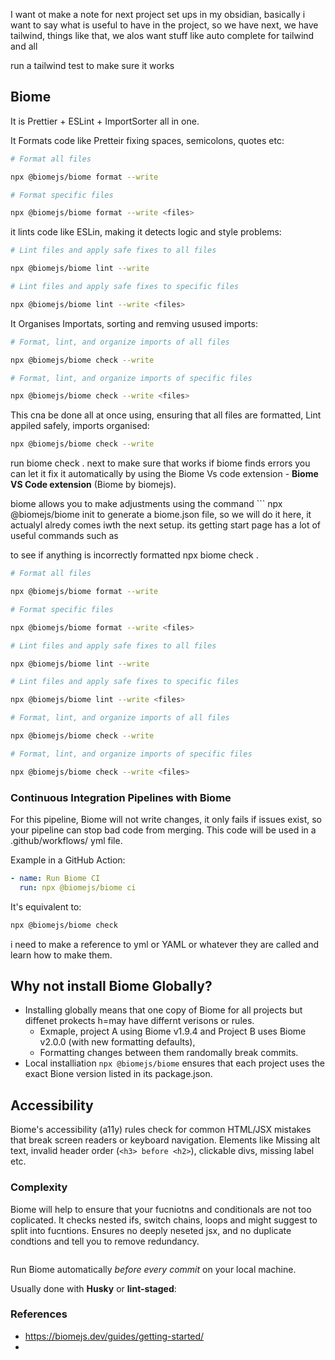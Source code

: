 
I want ot make a note for next project set ups in my obsidian, basically i want to say what is useful to have in the project, so we have next, we have tailwind, things like that, we alos want stuff like auto complete for tailwind and all

run a tailwind test to make sure it works

## Biome

It is Prettier + ESLint + ImportSorter all in one. 

It Formats code like Pretteir fixing spaces, semicolons, quotes etc:
```bash
# Format all files

npx @biomejs/biome format --write

# Format specific files

npx @biomejs/biome format --write <files>
```


it lints code like ESLin, making it detects logic and style problems:
```bash
# Lint files and apply safe fixes to all files

npx @biomejs/biome lint --write

# Lint files and apply safe fixes to specific files

npx @biomejs/biome lint --write <files>
```


It Organises Importats, sorting and remving usused imports:
```bash
# Format, lint, and organize imports of all files

npx @biomejs/biome check --write

# Format, lint, and organize imports of specific files

npx @biomejs/biome check --write <files>
```

This cna be done all at once using, ensuring that all files are formatted, Lint appiled safely, imports organised:
```bash
npx @biomejs/biome check --write
```


run biome check . next to make sure that works
if biome finds errors you can let it fix it automatically by using the Biome Vs code extension - **Biome VS Code extension** (Biome by biomejs).

biome allows you to make adjustments using the command ```
npx @biomejs/biome init to generate a biome.json file, so we will do it here, it actualyl alredy comes iwth the next setup.
its getting start page has a lot of useful commands such as 

to see if anything is incorrectly formatted
 npx biome check .            

```bash
# Format all files

npx @biomejs/biome format --write

# Format specific files

npx @biomejs/biome format --write <files>

# Lint files and apply safe fixes to all files

npx @biomejs/biome lint --write

# Lint files and apply safe fixes to specific files

npx @biomejs/biome lint --write <files>

# Format, lint, and organize imports of all files

npx @biomejs/biome check --write

# Format, lint, and organize imports of specific files

npx @biomejs/biome check --write <files>
```


### Continuous Integration Pipelines with Biome
For this pipeline, Biome will not write changes, it only fails if issues exist, so your pipeline can stop bad code from merging. This code will be used in a .github/workflows/ yml file.

Example in a GitHub Action:
```yaml
- name: Run Biome CI
  run: npx @biomejs/biome ci
```

It's equivalent to:
```bash
npx @biomejs/biome check
```


i need to make a reference to yml or YAML or whatever they are called and learn how to make them. 

## Why not install Biome Globally?
- Installing globally means that one copy of Biome for all projects but diffenet prokects h=may have differnt verisons or rules.
	- Exmaple, project A using Biome v1.9.4 and Project B uses Biome v2.0.0 (with new formatting defaults),
	- Formatting changes between them randomally break commits.
- Local installiation `npx @biomejs/biome` ensures that each project uses the exact Bione version listed in its package.json.

## Accessibility
Biome's accessibility (a11y) rules check for common HTML/JSX mistakes that break screen readers or keyboard navigation. Elements like Missing alt text, invalid header order (`<h3> before <h2>`), clickable divs, missing label etc.

### Complexity
Biome will help to ensure that your fucniotns and conditionals are not too coplicated. It checks nested ifs, switch chains, loops and might suggest to split into fucntions. Ensures no deeply neseted jsx, and no duplicate condtions and tell you to remove redundancy. 

```
```


Run Biome automatically _before every commit_ on your local machine.

Usually done with **Husky** or **lint-staged**:
### References 
- https://biomejs.dev/guides/getting-started/
- 